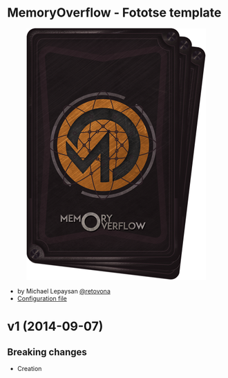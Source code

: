 # MemoryOverflow - Fototse template

<p align="center">
  <img src="https://raw.githubusercontent.com/CodeCorico/MemoryOverflow/master/templates/fototse/fototse-preview.png" alt="Fototse preview"/>
</p>

* by Michael Lepaysan [@retovona](https://twitter.com/retovona)
* [Configuration file](https://github.com/CodeCorico/MemoryOverflow/blob/master/templates/fototse/fototse.json)

<a name="1"></a>
# v1 (2014-09-07)

## Breaking changes

- Creation